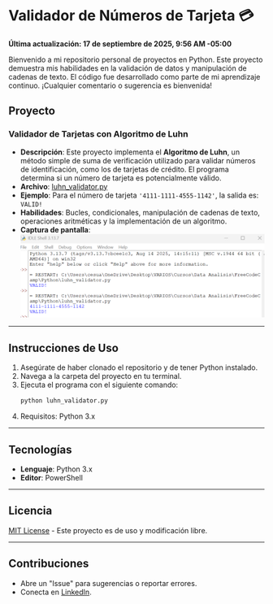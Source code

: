 # Validador de Números de Tarjeta 💳

**Última actualización: 17 de septiembre de 2025, 9:56 AM -05:00**

Bienvenido a mi repositorio personal de proyectos en Python. Este proyecto demuestra mis habilidades en la validación de datos y manipulación de cadenas de texto. El código fue desarrollado como parte de mi aprendizaje continuo. ¡Cualquier comentario o sugerencia es bienvenida!

## Proyecto

### Validador de Tarjetas con Algoritmo de Luhn
- **Descripción**: Este proyecto implementa el **Algoritmo de Luhn**, un método simple de suma de verificación utilizado para validar números de identificación, como los de tarjetas de crédito. El programa determina si un número de tarjeta es potencialmente válido.
- **Archivo**: [luhn_validator.py](luhn_validator.py)
- **Ejemplo**: Para el número de tarjeta `'4111-1111-4555-1142'`, la salida es: `VALID!`
- **Habilidades**: Bucles, condicionales, manipulación de cadenas de texto, operaciones aritméticas y la implementación de un algoritmo.
- **Captura de pantalla**:
  ![Ejemplo Validador](luhn_output.png)

---

## Instrucciones de Uso

1.  Asegúrate de haber clonado el repositorio y de tener Python instalado.
2.  Navega a la carpeta del proyecto en tu terminal.
3.  Ejecuta el programa con el siguiente comando:
    ```bash
    python luhn_validator.py
    ```
4.  Requisitos: Python 3.x

---

## Tecnologías

-   **Lenguaje**: Python 3.x
-   **Editor**: PowerShell

---

## Licencia

[MIT License](LICENSE) - Este proyecto es de uso y modificación libre.

---

## Contribuciones

-   Abre un "Issue" para sugerencias o reportar errores.
-   Conecta en [LinkedIn](https://www.linkedin.com/in/rickandmorty8/).

